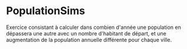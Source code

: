 # PopulationSims
Exercice consistant à calculer dans combien d'année une population en dépassera une autre avec un nombre d'habitant de départ, et une augmentation de la population annuelle différente pour chaque ville. 
